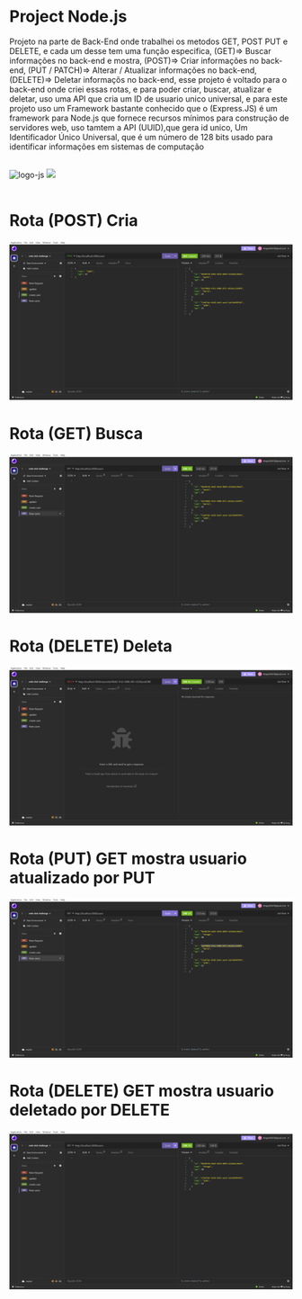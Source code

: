 # Project Node.js

Projeto na parte de Back-End onde trabalhei os metodos GET, POST PUT e DELETE, e cada um desse tem uma função especifica, (GET)=> Buscar informações no back-end e mostra, (POST)=> Criar informações no back-end,
 (PUT / PATCH)=> Alterar / Atualizar informações no back-end, (DELETE)=> Deletar informaçõs no back-end, esse projeto é voltado para o back-end onde criei essas rotas, e para poder criar, buscar, atualizar e deletar, uso uma API que cria um ID de usuario unico universal, e para este projeto uso um Framework bastante conhecido que o (Express.JS) é um framework para Node.js que fornece recursos mínimos para construção de servidores web, uso tamtem a API (UUID),que gera id unico, Um Identificador Único Universal, que é um número de 128 bits usado para identificar informações em sistemas de computação

<br>
<img src="https://img.shields.io/badge/JavaScript-323330?style=for-the-badge&logo=javascript&logoColor=F7DF1E" alt="logo-js">
<img src="https://img.shields.io/badge/Node.js-43853D?style=for-the-badge&logo=node.js&logoColor=white)  alt="logo-js">
<br>
<br>
<h1>Rota (POST) Cria</h1>
<img src="./assets/Captura de Tela (51).png">
<br>
<h1>Rota (GET) Busca</h1>
<img src="./assets/Captura de Tela (52).png">
<br>
<h1>Rota (DELETE) Deleta</h1>
<img src="./assets/Captura de Tela (54).png">
<br>
<h1>Rota (PUT) GET mostra usuario atualizado por PUT</h1>
<img src="./assets/Captura de Tela (55).png">
<br>
<h1>Rota (DELETE) GET mostra usuario deletado por DELETE</h1>
<img src="./assets/Captura de Tela (56).png">
<br>
